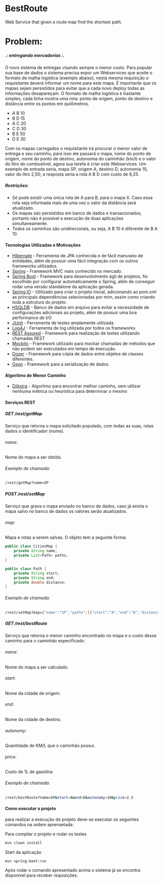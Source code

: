# BestRoute
Web Service that given a route map find the shortest path.

# Problem: #
##### .: entregando mercadorias :. ####

O novo sistema de entregas visando sempre o menor custo. Para popular sua base de dados o sistema precisa expor um Webservices que aceite o formato de malha logística (exemplo abaixo), nesta mesma requisição o requisitante deverá informar um nome para este mapa. É importante que os mapas sejam persistidos para evitar que a cada novo deploy todas as informações desapareçam. O formato de malha logística é bastante simples, cada linha mostra uma rota: ponto de origem, ponto de destino e distância entre os pontos em quilômetros.

- A B 10
- B D 15
- A C 20
- C D 30
- B E 50
- D E 30

Com os mapas carregados o requisitante irá procurar o menor valor de entrega e seu caminho, para isso ele passará o mapa, nome do ponto de origem, nome do ponto de destino, autonomia do caminhão (km/l) e o valor do litro do combustível, agora sua tarefa é criar este Webservices. Um exemplo de entrada seria, mapa SP, origem A, destino D, autonomia 10, valor do litro 2,50; a resposta seria a rota A B D com custo de 6,25.

##### Restrições: #####
- Só pode existir uma única rota de A para B, para o mapa X. Caso essa rota seja informada mais de uma vez o valor da distância será atualizado.
- Os mapas são persistidos em banco de dados e transacionados, portanto não é possível a execução de duas aplicações simultaneamente.
- Todos os caminhos são unidirecionais, ou seja, A B 10 é diferente de B A 10.

#### Tecnologias Utilizadas e Motivações ####
- [Hibernate]	- Ferramenta de JPA conhecida e de fácil manuseio de entidades, além de possuir uma fácil integração com os outros frameworks utilizados.
- [Spring]	- Framework MVC mais conhecido no mercado.
- [Spring Boot]	- Framework para desenvolvimento ágil de projetos, foi escolhido por configurar automaticamente o Spring, além de conseguir rodar uma versão standalone da aplicação gerada.
- [Spring IO]	- Utilizado para criar o projeto inicial, adicionando ao pom.xml as principais dependências selecionadas por mim, assim como criando toda a estrutura do projeto.
- [HSQLDB]	- Banco de dados em arquivo para evitar a necessidade de configurações adicionais ao projeto, além de possuir uma boa performance de I/O
- [JUnit]		- Ferramenta de testes amplamente utilizada.
- [Log4J]	- Ferramenta de log utilizada por todos os frameworks
- [REST Assured] - Framework para realização de testes utilizando chamadas REST
- [Mockito]	- Framework utilizado para mockar chamadas de métodos que não podem ser executados em tempo de execução.
- [Dozer]	- Framework para cópia de dados entre objetos de classes diferentes.
- [Gson]	- Framework para a serialização de dados.
 
#### Algoritmo de Menor Caminho ####
- [Dijkstra] 	- Algoritmo para encontrar melhor caminho, sem utilizar nenhuma métrica ou heurística para determinar o mesmo
 
#### Serviços REST ####
##### GET /rest/getMap #####
Serviço que retorna o mapa solicitado populado, com todas as suas, rotas dados o identificador (nome). 
###### name: ######
Nome do mapa a ser obtido.

###### Exemplo de chamada: ######
```sh
/rest/getMap?name=SP
```

##### POST /rest/setMap #####
Serviço que grava o mapa enviado no banco de dados, caso já exista o mapa salvo no banco de dados os valores serão atualizados.
###### map:
Mapa e rotas a serem salvas. O objeto tem a seguinte forma:
```java
public class CitiesMap {
	private String name;
	private List<Path> paths;
}

public class Path {
	private String start;
	private String end;
	private double distance;
}
```
###### Exemplo de chamada: 

```sh
/rest/setMap?map={"name":"SP","paths":[{"start":"A","end":"B","distance":10.0},{"start":"B","end":"D","distance":15.0},{"start":"A","end":"C","distance":20.0},{"start":"C","end":"D","distance":30.0},{"start":"B","end":"E","distance":50.0},{"start":"D","end":"E","distance":30.0}]}
```

##### GET /rest/bestRoute #####
Serviço que retorna o menor caminho encontrado no mapa e o custo desse caminho para o caminhão especificado. 
###### name: ######
Nome do mapa a ser calculado.
###### start: ######
Nome da cidade de origem.
###### end: ######
Nome da cidade de destino.
###### autonomy: ######
Quantidade de KM/L que o caminhão possui.
###### price: ######
Custo de 1L de gasolina

###### Exemplo de chamada: ######

```sh
/rest/bestRoute?name=SP&start=A&end=D&autonomy=10&price=2.5
```

#### Como executar o projeto ####

para realizar a execução do projeto deve-se executar os seguintes comandos na ordem aprensetada:

Para compilar o projeto e rodar os testes
```sh
mvn clean install
```

Start da aplicação
```sh
mvn spring-boot:run
```

Após rodar o comando apresentado acima o sistema já se encontra disponível para receber requisições.

[Hibernate]: <http://hibernate.org/>
[Spring]: <http://projects.spring.io/spring-framework/>
[Spring Boot]: <http://projects.spring.io/spring-boot/>
[Spring IO]: <http://platform.spring.io/platform/>  
[HSQLDB]: <http://hsqldb.org/>
[JUnit]: <http://junit.org/>
[Log4J]: <http://logging.apache.org/log4j/2.x/>
[REST Assured]: <http://code.google.com/p/rest-assured/>
[Mockito]: <http://mockito.org/>
[Dozer]: <http://dozer.sourceforge.net/>
[Gson]: <https://github.com/google/gson>
[Dijkstra]: <http://www.vogella.com/tutorials/JavaAlgorithmsDijkstra/article.html>
